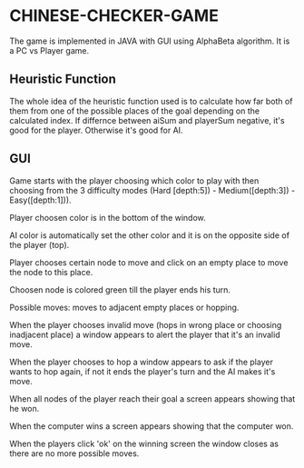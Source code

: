 # CHINESE-CHECKER-GAME
The game is implemented in JAVA with GUI using AlphaBeta algorithm. It is a PC vs Player game. 

## Heuristic Function
The whole idea of the heuristic function used is to calculate how far both of them from one of the possible places of the goal depending on the calculated index. 
If differnce between aiSum and playerSum negative, it's good for the player. Otherwise it's good for AI. 

## GUI
Game starts with the player choosing which color to play with then choosing from the 3 difficulty modes (Hard [depth:5]) - Medium([depth:3]) - Easy([depth:1])).

Player choosen color is in the bottom of the window.

AI color is automatically set the other color and it is on the opposite side of the player (top).

Player chooses certain node to move and click on an empty place to move the node to this place. 

Choosen node is colored green till the player ends his turn.

Possible moves: moves to adjacent empty places or hopping.

When the player chooses invalid move (hops in wrong place or choosing inadjacent place) a window appears to alert the player that it's an invalid move.

When the player chooses to hop a window appears to ask if the player wants to hop again, if not it ends the player's turn and the AI makes it's move.

When all nodes of the player reach their goal a screen appears showing that he won.

When the computer wins a screen appears showing that the computer won.

When the players click 'ok' on the winning screen the window closes as there are no more possible moves.

